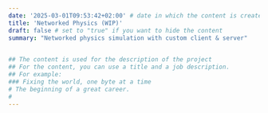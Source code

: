 ```yaml
---
date: '2025-03-01T09:53:42+02:00' # date in which the content is created - defaults to "today"
title: 'Networked Physics (WIP)'
draft: false # set to "true" if you want to hide the content 
summary: "Networked physics simulation with custom client & server"
    

## The content is used for the description of the project
## For the content, you can use a title and a job description.
## For example:
### Fixing the world, one byte at a time
# The beginning of a great career. 
# 
---
```



